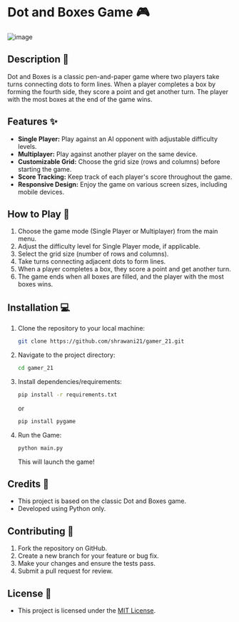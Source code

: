 # Dot and Boxes Game 🎮

![image](https://github.com/TonyStark-47/gamer_21/assets/73957207/a790f078-a87d-4e17-877c-f1d630de9a68)

## Description 📜
Dot and Boxes is a classic pen-and-paper game where two players take turns connecting dots to form lines. When a player completes a box by forming the fourth side, they score a point and get another turn. The player with the most boxes at the end of the game wins.

## Features ✨
- **Single Player:** Play against an AI opponent with adjustable difficulty levels.
- **Multiplayer:** Play against another player on the same device.
- **Customizable Grid:** Choose the grid size (rows and columns) before starting the game.
- **Score Tracking:** Keep track of each player's score throughout the game.
- **Responsive Design:** Enjoy the game on various screen sizes, including mobile devices.

## How to Play 🎲
1. Choose the game mode (Single Player or Multiplayer) from the main menu.
2. Adjust the difficulty level for Single Player mode, if applicable.
3. Select the grid size (number of rows and columns).
4. Take turns connecting adjacent dots to form lines.
5. When a player completes a box, they score a point and get another turn.
6. The game ends when all boxes are filled, and the player with the most boxes wins.

## Installation 💻
1. Clone the repository to your local machine:
   ```bash
   git clone https://github.com/shrawani21/gamer_21.git
   ```
2. Navigate to the project directory:
   ```bash
   cd gamer_21
   ```
3. Install dependencies/requirements:
   ```bash
   pip install -r requirements.txt
   ```
   or
   ```bash
   pip install pygame
   ```
4. Run the Game:
   ```bash
   python main.py
   ```
   This will launch the game!

## Credits 📜
- This project is based on the classic Dot and Boxes game.
- Developed using Python only.

## Contributing 🤝
1. Fork the repository on GitHub.
2. Create a new branch for your feature or bug fix.
3. Make your changes and ensure the tests pass.
4. Submit a pull request for review.

## License 📄
- This project is licensed under the [MIT License](https://opensource.org/licenses/MIT).
